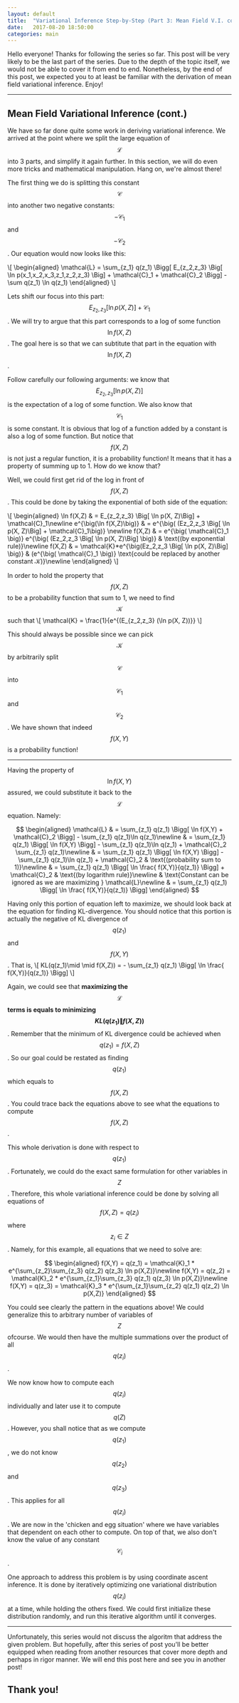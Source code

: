 ```yaml
---
layout: default
title:  "Variational Inference Step-by-Step (Part 3: Mean Field V.I. cont.)"
date:   2017-08-20 18:50:00
categories: main
---
```


Hello everyone! Thanks for following the series so far. This post will be very likely to be the last part of the series. Due to the depth of the topic itself, we would not be able to cover it from end to end. Nonetheless, by the end of this post, we expected you to at least be familiar with the derivation of mean field variational inference. Enjoy!

---

## Mean Field Variational Inference (cont.)

We have so far done quite some work in deriving variational inference. We arrived at the point where we split the large equation of $$\mathcal{L}$$ into 3 parts, and simplify it again further. In this section, we will do even more tricks and mathematical manipulation. Hang on, we're almost there!

The first thing we do is splitting this constant $$\mathcal{C}$$ into another two negative constants: $$-\mathcal{C}_1$$ and $$-\mathcal{C}_2$$. Our equation would now looks like this:

\\[
\begin{aligned}
\mathcal{L} = \sum_{z_1} q(z_1) \Bigg[ E_{z_2,z_3} \Big[ \ln p(x_1,x_2,x_3,z_1,z_2,z_3) \Big] + \mathcal{C}_1 + \mathcal{C}_2 \Bigg] - \sum q(z_1) \ln q(z_1)
\end{aligned}
\\]

Lets shift our focus into this part: $$E_{z_2,z_3} \Big[ \ln p(X, Z)\Big] + \mathcal{C}_1 $$. We will try to argue that this part corresponds to a log of some function $$\ln f(X,Z)$$. The goal here is so that we can subtitute that part in the equation with $$\ln f(X,Z)$$.

Follow carefully our following arguments: we know that $$E_{z_2,z_3} \Big[ \ln p(X, Z)\Big]$$ is the expectation of a log of some function. We also know that $$\mathcal{C}_1$$ is some constant. It is obvious that log of a function added by a constant is also a log of some function. But notice that $$f(X,Z)$$ is not just a regular function, it is a probability function! It means that it has a property of summing up to 1. How do we know that?

Well, we could first get rid of the log in front of $$f(X,Z)$$. This could be done by taking the exponential of both side of the equation:

\\[
\begin{aligned}
\ln f(X,Z) & = E_{z_2,z_3} \Big[ \ln p(X, Z)\Big] + \mathcal{C}_1\newline
e^{\big(\ln f(X,Z)\big)} & = e^{\big( (Ez_2,z_3 \Big[ \ln p(X, Z)\Big] + \mathcal{C}_1\big)} \newline
f(X,Z) & = e^{\big( \mathcal{C}_1 \big)} e^{\big( (Ez_2,z_3 \Big[ \ln p(X, Z)\Big] \big)} & \text{(by exponential rule)}\newline
f(X,Z) & = \mathcal{K}*e^{\big(Ez_2,z_3 \Big[ \ln p(X, Z)\Big] \big)} & (e^{\big( \mathcal{C}_1 \big)} \text{could be replaced by another constant $\mathcal{K}$)}\newline
\end{aligned}
\\]

In order to hold the property that $$f(X,Z)$$ to be a probability function that sum to 1, we need to find $$\mathcal{K}$$ such that 
\\[
\mathcal{K} = \frac{1}{e^{(E_{z_2,z_3} (\ln p(X, Z))}}
\\]

This should always be possible since we can pick $$\mathcal{K}$$ by arbitrarily split $$\mathcal{C}$$ into $$\mathcal{C}_1$$ and $$\mathcal{C}_2$$. We have shown that indeed $$f(X,Y)$$ is a probability function!

---

Having the property of $$\ln f(X,Y)$$ assured, we could substitute it back to the $$\mathcal{L}$$ equation. Namely:

$$
\begin{aligned}
\mathcal{L} 
& = \sum_{z_1} q(z_1) \Bigg[ \ln f(X,Y) + \mathcal{C}_2 \Bigg] - \sum_{z_1} q(z_1)\ln q(z_1)\newline
& = \sum_{z_1} q(z_1) \Bigg[ \ln f(X,Y) \Bigg] - \sum_{z_1} q(z_1)\ln q(z_1) + \mathcal{C}_2 \sum_{z_1} q(z_1)\newline
& = \sum_{z_1} q(z_1) \Bigg[ \ln f(X,Y) \Bigg] - \sum_{z_1} q(z_1)\ln q(z_1) + \mathcal{C}_2 & \text{(probability sum to 1)}\newline
& = \sum_{z_1} q(z_1) \Bigg[ \ln \frac{ f(X,Y)}{q(z_1)} \Bigg] + \mathcal{C}_2 & \text{(by logarithm rule)}\newline
& \text{Constant can be ignored as we are maximizing } \mathcal{L}\newline
& = \sum_{z_1} q(z_1) \Bigg[ \ln \frac{ f(X,Y)}{q(z_1)} \Bigg]
\end{aligned}
$$

Having only this portion of equation left to maximize, we should look back at the equation for finding KL-divergence. You should notice that this portion is actually the negative of KL divergence of $$q(z_1)$$ and $$f(X,Y)$$. That is,
\\[
KL(q(z_1)\mid \mid f(X,Z)) = - \sum_{z_1} q(z_1) \Bigg[ \ln \frac{ f(X,Y)}{q(z_1)} \Bigg]
\\]

Again, we could see that **maximizing the $$\mathcal{L}$$ terms is equals to minimizing $$KL(q(z_1)\|f(X,Z))$$**. Remember that the minimum of KL divergence could be achieved when $$q(z_1) = f(X,Z)$$. So our goal could be restated as finding $$q(z_1)$$ which equals to $$f(X,Z)$$. You could trace back the equations above to see what the equations to compute $$f(X,Z)$$.

This whole derivation is done with respect to $$q(z_1)$$. Fortunately, we could do the exact same formulation for other variables in $$Z$$. Therefore, this whole variational inference could be done by solving all equations of $$f(X,Z) = q(z_i)$$ where $$z_i \in Z$$. Namely, for this example, all equations that we need to solve are:

$$
\begin{aligned}
f(X,Y) = q(z_1) = \mathcal{K}_1 *  e^{\sum_{z_2}\sum_{z_3} q(z_2) q(z_3) \ln p(X,Z)}\newline
f(X,Y) = q(z_2) = \mathcal{K}_2 *  e^{\sum_{z_1}\sum_{z_3} q(z_1) q(z_3) \ln p(X,Z)}\newline
f(X,Y) = q(z_3) = \mathcal{K}_3 *  e^{\sum_{z_1}\sum_{z_2} q(z_1) q(z_2) \ln p(X,Z)}
\end{aligned}
$$

You could see clearly the pattern in the equations above! We could generalize this to arbitrary number of variables of $$Z$$ ofcourse. We would then have the multiple summations over the product of all $$q(z_i)$$.

We now know how to compute each $$q(z_i)$$ individually and later use it to compute $$q(Z)$$. However, you shall notice that as we compute $$q(z_1)$$, we do not know $$q(z_2)$$ and $$q(z_3)$$. This applies for all $$q(z_i)$$. We are now in the 'chicken and egg situation' where we have variables that dependent on each other to compute. On top of that, we also don't know the value of any constant $$\mathcal{C}_i$$.

One approach to address this problem is by using coordinate ascent inference. It is done by iteratively optimizing one variational distribution $$q(z_i)$$ at a time, while holding the others fixed. We could first initialize these distribution randomly, and run this iterative algorithm until it converges. 

---

Unfortunately, this series would not discuss the algoritm that address the given problem. But hopefully, after this series of post you'll be better equipped when reading from another resources that cover more depth and perhaps in rigor manner. We will end this post here and see you in another post!

## Thank you!

[jekyll-gh]: https://github.com/mojombo/jekyll
[jekyll]:    http://jekyllrb.com